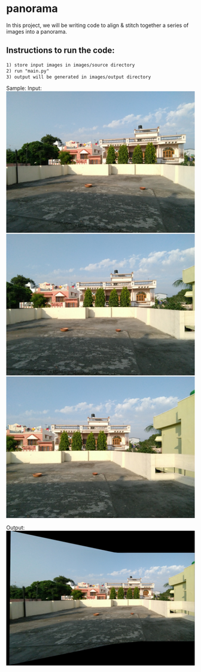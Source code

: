 # panorama
In this project, we will be writing code to align & stitch together a series of images into a panorama.

## Instructions to run the code:
	1) store input images in images/source directory
	2) run "main.py" 
	3) output will be generated in images/output directory


Sample:
Input:
![input1](images/source/IMG_20171022_155426.jpg)
![input2](images/source/IMG_20171022_155430.jpg)
![input3](images/source/IMG_20171022_155434.jpg)

Output:
![output](images/output/output.jpg)